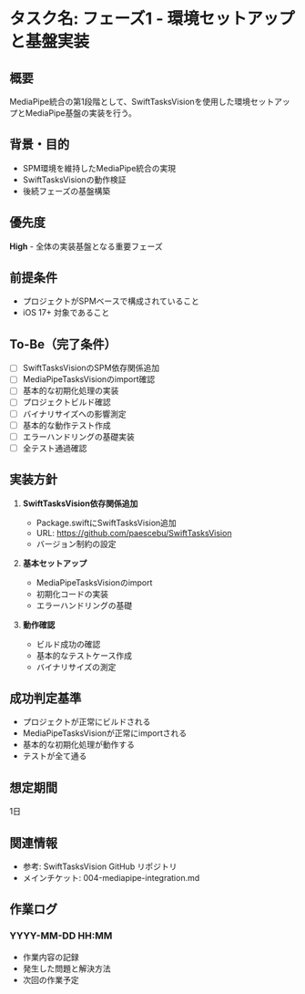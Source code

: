 # タスク名: フェーズ1 - 環境セットアップと基盤実装

## 概要
MediaPipe統合の第1段階として、SwiftTasksVisionを使用した環境セットアップとMediaPipe基盤の実装を行う。

## 背景・目的
- SPM環境を維持したMediaPipe統合の実現
- SwiftTasksVisionの動作検証
- 後続フェーズの基盤構築

## 優先度
**High** - 全体の実装基盤となる重要フェーズ

## 前提条件
- プロジェクトがSPMベースで構成されていること
- iOS 17+ 対象であること

## To-Be（完了条件）
- [ ] SwiftTasksVisionのSPM依存関係追加
- [ ] MediaPipeTasksVisionのimport確認
- [ ] 基本的な初期化処理の実装
- [ ] プロジェクトビルド確認
- [ ] バイナリサイズへの影響測定
- [ ] 基本的な動作テスト作成
- [ ] エラーハンドリングの基礎実装
- [ ] 全テスト通過確認

## 実装方針
1. **SwiftTasksVision依存関係追加**
   - Package.swiftにSwiftTasksVision追加
   - URL: https://github.com/paescebu/SwiftTasksVision
   - バージョン制約の設定

2. **基本セットアップ**
   - MediaPipeTasksVisionのimport
   - 初期化コードの実装
   - エラーハンドリングの基礎

3. **動作確認**
   - ビルド成功の確認
   - 基本的なテストケース作成
   - バイナリサイズの測定

## 成功判定基準
- プロジェクトが正常にビルドされる
- MediaPipeTasksVisionが正常にimportされる
- 基本的な初期化処理が動作する
- テストが全て通る

## 想定期間
1日

## 関連情報
- 参考: SwiftTasksVision GitHub リポジトリ
- メインチケット: 004-mediapipe-integration.md

## 作業ログ
### YYYY-MM-DD HH:MM
- 作業内容の記録
- 発生した問題と解決方法
- 次回の作業予定